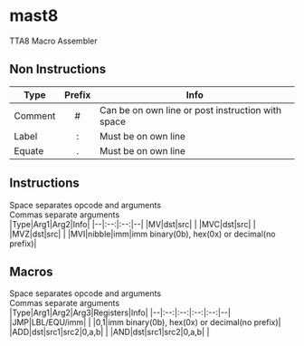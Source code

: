# mast8
TTA8 Macro Assembler
## Non Instructions
|Type|Prefix|Info|
|--|:--:|--|
|Comment|#|Can be on own line or post instruction with space|
|Label|:|Must be on own line|
|Equate|.|Must be on own line|
## Instructions
Space separates opcode and arguments  
Commas separate arguments  
|Type|Arg1|Arg2|Info|
|--|:--:|:--:|--|
|MV|dst|src|  |
|MVC|dst|src|  |
|MVZ|dst|src|  |
|MVI|nibble|imm|imm binary(0b), hex(0x) or decimal(no prefix)|

## Macros
Space separates opcode and arguments  
Commas separate arguments  
|Type|Arg1|Arg2|Arg3|Registers|Info|
|--|:--:|:--:|:--:|:--:|--|
|JMP|LBL/EQU/imm|  |  |0,1|imm binary(0b), hex(0x) or decimal(no prefix)|
|ADD|dst|src1|src2|0,a,b|  |
|AND|dst|src1|src2|0,a,b|  |
